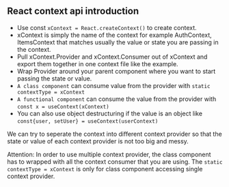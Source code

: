 ## React context api introduction
- Use const `xContext = React.createContext()` to create context.
- xContext is simply the name of the context for example AuthContext, ItemsContext that matches usually the value or state you are passing in the context.
- Pull xContext.Provider and xContext.Consumer out of xContext and export them together in one context file like the example.
- Wrap Provider around your parent component where you want to start passing the state or value.
- `A class component` can consume value from the provider with `static contextType = xContext`
- `A functional component` can consume the value from the provider with `const x = useContext(xContext)`
- You can also use object destructuring if the value is an object like `const{user, setUser} = useContext(userContext)`

We can try to seperate the context into different context provider so that the state or value of each context provider is not too big and messy.

Attention: In order to use multiple context provider, the class component has to wrapped with all the context consumer that you are using. The `static contextType = xContext` is only for class component accessing single context provider.



